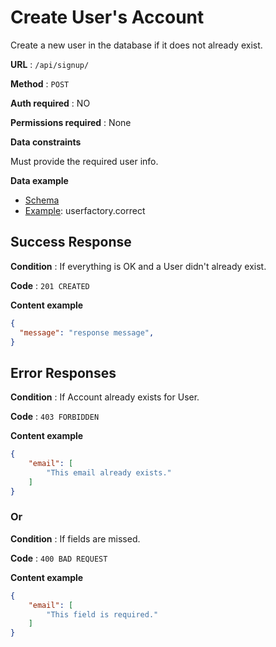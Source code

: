# Create User's Account

Create a new user in the database if it does not already exist.

**URL** : `/api/signup/`

**Method** : `POST`

**Auth required** : NO

**Permissions required** : None

**Data constraints**

Must provide the required user info.


**Data example**

- [Schema](../../src/schema/create_user.json)
- [Example](../../src/tests/test-utils/data_factories.js): userfactory.correct

## Success Response

**Condition** : If everything is OK and a User didn't already exist.

**Code** : `201 CREATED`

**Content example**

```json
{
  "message": "response message",
}
```

## Error Responses

**Condition** : If Account already exists for User.

**Code** : `403 FORBIDDEN`

**Content example**

```json
{
    "email": [
        "This email already exists."
    ]
}
```

### Or

**Condition** : If fields are missed.

**Code** : `400 BAD REQUEST`

**Content example**

```json
{
    "email": [
        "This field is required."
    ]
}
```